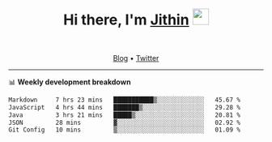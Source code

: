 <h1 align="center">Hi there, I'm <a href="https://jithset.github.io/" target="_blank">Jithin</a> <img
src="https://github.com/blackcater/blackcater/raw/main/images/Hi.gif" height="32" /></h1>

<br />

<p align="center">
  <a href="https://jithset.github.io">Blog</a> •
  <a href="https://twitter.com/jithset">Twitter</a>
</p>

---

📊 **Weekly development breakdown**

<!--START_SECTION:waka-->

```txt
Markdown     7 hrs 23 mins   ███████████▒░░░░░░░░░░░░░   45.67 %
JavaScript   4 hrs 44 mins   ███████▒░░░░░░░░░░░░░░░░░   29.28 %
Java         3 hrs 21 mins   █████▒░░░░░░░░░░░░░░░░░░░   20.81 %
JSON         28 mins         ▓░░░░░░░░░░░░░░░░░░░░░░░░   02.92 %
Git Config   10 mins         ▒░░░░░░░░░░░░░░░░░░░░░░░░   01.09 %
```

<!--END_SECTION:waka-->

